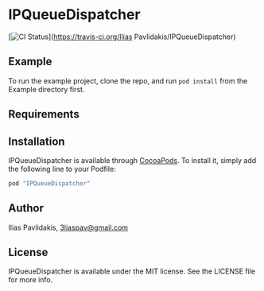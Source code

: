 # IPQueueDispatcher

[![CI Status](https://travis-ci.org/ipavlidakis/IPQueueDispatcher.svg?branch=master)](https://travis-ci.org/Ilias Pavlidakis/IPQueueDispatcher)
<!-- [![Version](https://img.shields.io/cocoapods/v/IPQueueDispatcher.svg?style=flat)](http://cocoapods.org/pods/IPQueueDispatcher) -->
<!-- [![License](https://img.shields.io/cocoapods/l/IPQueueDispatcher.svg?style=flat)](http://cocoapods.org/pods/IPQueueDispatcher) -->
<!-- [![Platform](https://img.shields.io/cocoapods/p/IPQueueDispatcher.svg?style=flat)](http://cocoapods.org/pods/IPQueueDispatcher) -->

## Example

To run the example project, clone the repo, and run `pod install` from the Example directory first.

## Requirements

## Installation

IPQueueDispatcher is available through [CocoaPods](http://cocoapods.org). To install
it, simply add the following line to your Podfile:

```ruby
pod "IPQueueDispatcher"
```

## Author

Ilias Pavlidakis, 3liaspav@gmail.com

## License

IPQueueDispatcher is available under the MIT license. See the LICENSE file for more info.
